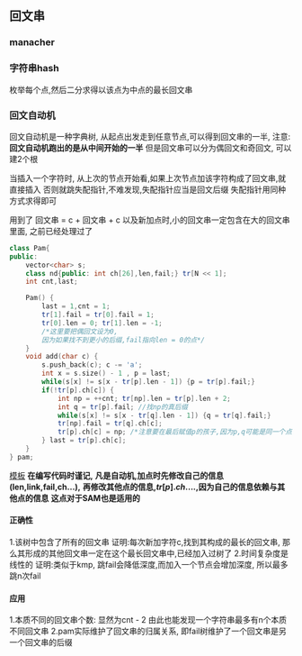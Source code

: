 ## 回文串
### manacher
### 字符串hash
枚举每个点,然后二分求得以该点为中点的最长回文串

### 回文自动机
回文自动机是一种字典树,
从起点出发走到任意节点,可以得到回文串的一半,
注意:**回文自动机跑出的是从中间开始的一半**
但是回文串可以分为偶回文和奇回文,
可以建2个根

当插入一个字符时,
从上次的节点开始看,如果上次节点加该字符构成了回文串,就直接插入
否则就跳失配指针,不难发现,失配指针应当是回文后缀
失配指针用同种方式求得即可

用到了 回文串 = c + 回文串 + c
以及新加点时,小的回文串一定包含在大的回文串里面,
之前已经处理过了

```cpp
class Pam{
public:
    vector<char> s;
    class nd{public: int ch[26],len,fail;} tr[N << 1];
    int cnt,last;

    Pam() {
        last = 1,cnt = 1;
        tr[1].fail = tr[0].fail = 1;
        tr[0].len = 0; tr[1].len = -1;
        /*这里要把偶回文设为0,
        因为如果找不到更小的后缀,fail指向len = 0的点*/
    }
    void add(char c) {
        s.push_back(c); c -= 'a';
        int x = s.size() - 1 , p = last;
        while(s[x] != s[x - tr[p].len - 1]) {p = tr[p].fail;}
        if(!tr[p].ch[c]) {
            int np = ++cnt; tr[np].len = tr[p].len + 2;
            int q = tr[p].fail; //找np的真后缀
            while(s[x] != s[x - tr[q].len - 1]) {q = tr[q].fail;}
            tr[np].fail = tr[q].ch[c];
            tr[p].ch[c] = np; /*注意要在最后赋值p的孩子,因为p,q可能是同一个点 1*/
        } last = tr[p].ch[c];
    }
} pam;
```
[模板](https://www.luogu.com.cn/problem/P5496)
**在编写代码时谨记,**
**凡是自动机,加点时先修改自己的信息(len,link,fail,ch...),**
**再修改其他点的信息,$tr[p].ch$....,因为自己的信息依赖与其他点的信息**
**这点对于SAM也是适用的**

#### 正确性
1.该树中包含了所有的回文串 
证明:每次新加字符c,找到其构成的最长的回文串,
那么其形成的其他回文串一定在这个最长回文串中,已经加入过树了
2.时间复杂度是线性的
证明:类似于kmp,
跳fail会降低深度,而加入一个节点会增加深度,
所以最多跳n次fail
#### 应用
1.本质不同的回文串个数: 显然为cnt - 2
由此也能发现一个字符串最多有n个本质不同回文串
2.pam实际维护了回文串的归属关系,
即fail树维护了一个回文串是另一个回文串的后缀